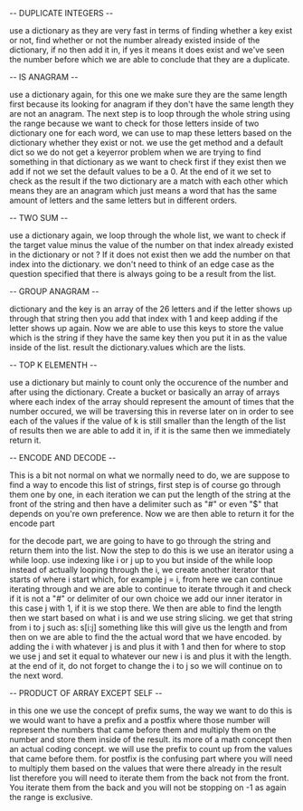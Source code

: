 -- DUPLICATE INTEGERS --

use a dictionary as they are very fast in terms of finding whether a key exist or not, find whether or not the number already existed inside of the dictionary, if no then add it in, if yes it means it does exist and we've seen the number before which we are able to conclude that they are a duplicate.

-- IS ANAGRAM --

use a dictionary again, for this one we make sure they are the same length first because its looking for anagram if they don't have the same length they are not an anagram. The next step is to loop through the whole string using the range because we want to check for those letters inside of two dictionary one for each word, we can use to map these letters based on the dictionary whether they exist or not. we use the get method and a default dict so we do not get a keyerror problem when we are trying to find something in that dictionary as we want to check first if they exist then we add if not we set the default values to be a 0. At the end of it we set to check as the result if the two dictionary are a match with each other which means they are an anagram which just means a word that has the same amount of letters and the same letters but in different orders.

-- TWO SUM -- 

use a dictionary again, we loop through the whole list, we want to check if the target value minus the value of the number on that index already existed in the dictionary or not ? If it does not exist then we add the number on that index into the dictionary. we don't need to think of an edge case as the question specified that there is always going to be a result from the list.

-- GROUP ANAGRAM --

dictionary and the key is an array of the 26 letters and if the letter shows up through that string then you add that index with 1 and keep adding if the letter shows up again. Now we are able to use this keys to store the value which is the string if they have the same key then you put it in as the value inside of the list. result the dictionary.values which are the lists.

-- TOP K ELEMENTH --

use a dictionary but mainly to count only the occurence of the number and after using the dictionary. Create a bucket or basically an array of arrays where each index of the array should represent the amount of times that the number occured, we will be traversing this in reverse later on in order to see each of the values if the value of k is still smaller than the length of the list of results then we are able to add it in, if it is the same then we immediately return it.

-- ENCODE AND DECODE -- 

This is a bit not normal on what we normally need to do, we are suppose to find a way to encode this list of strings, first step is of course go through them one by one, in each iteration we can put the length of the string at the front of the string and then have a delimiter such as "#" or even "$" that depends on you're own preference. Now we are then able to return it for the encode part

for the decode part, we are going to have to go through the string and return them into the list. Now the step to do this is we use an iterator using a while loop. use indexing like i or j up to you but inside of the while loop instead of actually looping through the i, we create another iterator that starts of where i start which, for example j = i, from here we can continue iterating through and we are able to continue to iterate through it and check if it is not a "#" or delimiter of our own choice we add our inner iterator in this case j with 1, if it is we stop there. We then are able to find the length then we start based on what i is and we use string slicing. we get that string from i to j such as: s[i:j] something like this will give us the length and from then on we are able to find the the actual word that we have encoded. by adding the i with whatever j is and plus it with 1 and then for where to stop we use j and set it equal to whatever our new i is and plus it with the length. at the end of it, do not forget to change the i to j so we will continue on to the next word.

-- PRODUCT OF ARRAY EXCEPT SELF -- 

in this one we use the concept of prefix sums, the way we want to do this is we would want to have a prefix and a postfix where those number will represent the numbers that came before them and multiply them on the number and store them inside of the result. its more of a math concept then an actual coding concept. we will use the prefix to count up from the values that came before them. for postfix is the confusing part where you will need to multiply them based on the values that were there already in the result list therefore you will need to iterate them from the back not from the front. You iterate them from the back and you will not be stopping on -1 as again the range is exclusive. 
